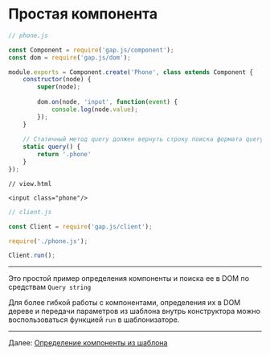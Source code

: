# Простая компонента 

```javascript
// phone.js

const Component = require('gap.js/component');
const dom = require('gap.js/dom');

module.exports = Component.create('Phone', class extends Component {
    constructor(node) {
        super(node);
        
        dom.on(node, 'input', function(event) {
            console.log(node.value);          
        });
    }
    
    // Статичный метод query должен вернуть строку поиска формата query string
    static query() {
        return '.phone'
    }
});
```


```jinja
// view.html

<input class="phone"/>
```


```javascript
// client.js

const Client = require('gap.js/client');

require('./phone.js');

Client.run();
```


---


Это простой пример определения компоненты и поиска ее в DOM по средствам `Query string`

Для более гибкой работы с компонентами, определения их в DOM дереве и передачи параметров из шаблона 
внутрь конструктора можно воспользоваться функцией `run` в шаблонизаторе.


---

Далее: [Определение компоненты из шаблона](simple-run.md)